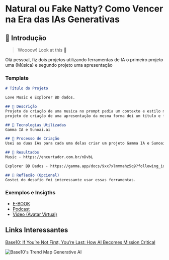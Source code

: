 # Natural ou Fake Natty? Como Vencer na Era das IAs Generativas

## 🚀 Introdução

> Woooow! Look at this 👀

Olá pessoal, fiz dois projetos utilizando ferramentas de IA o primeiro projeto uma (Música) e segundo projeto uma apresentação

### Template

```markdown
# Título do Projeto

Love Music e Explorer BD dados.

## 📒 Descrição
Projeto de criação de uma musica no prompt pedia um contexto e estilo musical, fiz uma breve descrição e depois gerou o resultado.
projeto de criação de uma apresentação da mesma forma dei um título e foi gerado uma apresentação com temas para cada página.

## 🤖 Tecnologias Utilizadas
Gamma IA e Sunoai.ai

## 🧐 Processo de Criação
Usei as duas IAs para cada uma delas criar um projeto Gamma IA e Sunoai.ai

## 🚀 Resultados
Music - https://encurtador.com.br/nDvbL

Explorer BD Dados - https://gamma.app/docs/9xx7xlmmmahz5q9?following_id=xz994xn05gl39fa&follow_on_start=true

## 💭 Reflexão (Opcional)
Gostei do desafio foi interessante usar essas ferramentas.
```

### Exemplos e Insigths

- [E-BOOK](/exemplos/E-BOOK.md)
- [Podcast](/exemplos/PODCAST.md)
- [Vídeo (Avatar Virtual)](/exemplos/VIDEO.md)

## Links Interessantes

[Base10: If You’re Not First, You’re Last: How AI Becomes Mission Critical](https://base10.vc/post/generative-ai-mission-critical/)

![Base10's Trend Map Generative AI](https://github.com/digitalinnovationone/lab-natty-or-not/assets/730492/f4df26e8-f8f7-4419-8252-c69d73ea930c)
